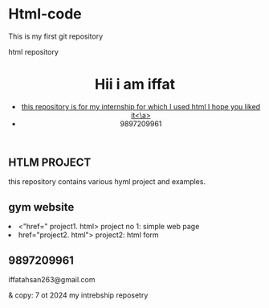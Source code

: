 # Html-code
This is my first git repository 
<DOCTYPE HTML>
<HTML lang="en">
<head>
<meta charset="UTE 8">
<meta name="view port>
content="Width=device=width
intial-scale=1.0">
<link real=style sheet"
href="styles.css">
html repository

<body>
<header>
<H1> Hii i am iffat</H1>
<nev>
<ul>
<li><a
href="#about"> this repository is for my internship for which I used html I  hope you liked it<\a>
<li><a>
 9897209961</a> </li>
</ui>
</nav> 
</header>
<main>
  <section= about">
    <h2>HTLM PROJECT</h2>
    <p> this repository contains various hyml project and examples.</p>
  </section>
  <sectionid = "project"
  >
    <h2>gym website</h2>
    <ui>
      <li> <a> 
      <"href=" project1. html> project no 1: simple web page </a>
     </li><li> <a>
     href="project2. html"> project2: html form</a>
    </ui>
    <section id =contact">
      <h2> 9897209961 </h2>
      <p> iffatahsan263@gmail.com</p>
     </section>
    
  </main>
  <footer>
    <p>& copy: 7 ot 2024 my intrebship reposetry </p>
  </footer>
